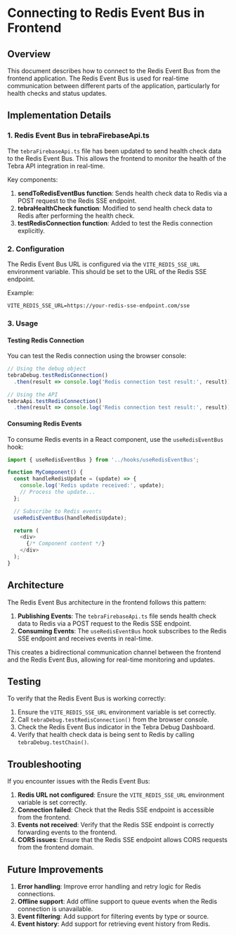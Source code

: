 # Connecting to Redis Event Bus in Frontend

## Overview

This document describes how to connect to the Redis Event Bus from the frontend application. The Redis Event Bus is used for real-time communication between different parts of the application, particularly for health checks and status updates.

## Implementation Details

### 1. Redis Event Bus in tebraFirebaseApi.ts

The `tebraFirebaseApi.ts` file has been updated to send health check data to the Redis Event Bus. This allows the frontend to monitor the health of the Tebra API integration in real-time.

Key components:

1. **sendToRedisEventBus function**: Sends health check data to Redis via a POST request to the Redis SSE endpoint.
2. **tebraHealthCheck function**: Modified to send health check data to Redis after performing the health check.
3. **testRedisConnection function**: Added to test the Redis connection explicitly.

### 2. Configuration

The Redis Event Bus URL is configured via the `VITE_REDIS_SSE_URL` environment variable. This should be set to the URL of the Redis SSE endpoint.

Example:
```
VITE_REDIS_SSE_URL=https://your-redis-sse-endpoint.com/sse
```

### 3. Usage

#### Testing Redis Connection

You can test the Redis connection using the browser console:

```javascript
// Using the debug object
tebraDebug.testRedisConnection()
  .then(result => console.log('Redis connection test result:', result));

// Using the API
tebraApi.testRedisConnection()
  .then(result => console.log('Redis connection test result:', result));
```

#### Consuming Redis Events

To consume Redis events in a React component, use the `useRedisEventBus` hook:

```javascript
import { useRedisEventBus } from '../hooks/useRedisEventBus';

function MyComponent() {
  const handleRedisUpdate = (update) => {
    console.log('Redis update received:', update);
    // Process the update...
  };

  // Subscribe to Redis events
  useRedisEventBus(handleRedisUpdate);

  return (
    <div>
      {/* Component content */}
    </div>
  );
}
```

## Architecture

The Redis Event Bus architecture in the frontend follows this pattern:

1. **Publishing Events**: The `tebraFirebaseApi.ts` file sends health check data to Redis via a POST request to the Redis SSE endpoint.
2. **Consuming Events**: The `useRedisEventBus` hook subscribes to the Redis SSE endpoint and receives events in real-time.

This creates a bidirectional communication channel between the frontend and the Redis Event Bus, allowing for real-time monitoring and updates.

## Testing

To verify that the Redis Event Bus is working correctly:

1. Ensure the `VITE_REDIS_SSE_URL` environment variable is set correctly.
2. Call `tebraDebug.testRedisConnection()` from the browser console.
3. Check the Redis Event Bus indicator in the Tebra Debug Dashboard.
4. Verify that health check data is being sent to Redis by calling `tebraDebug.testChain()`.

## Troubleshooting

If you encounter issues with the Redis Event Bus:

1. **Redis URL not configured**: Ensure the `VITE_REDIS_SSE_URL` environment variable is set correctly.
2. **Connection failed**: Check that the Redis SSE endpoint is accessible from the frontend.
3. **Events not received**: Verify that the Redis SSE endpoint is correctly forwarding events to the frontend.
4. **CORS issues**: Ensure that the Redis SSE endpoint allows CORS requests from the frontend domain.

## Future Improvements

1. **Error handling**: Improve error handling and retry logic for Redis connections.
2. **Offline support**: Add offline support to queue events when the Redis connection is unavailable.
3. **Event filtering**: Add support for filtering events by type or source.
4. **Event history**: Add support for retrieving event history from Redis.